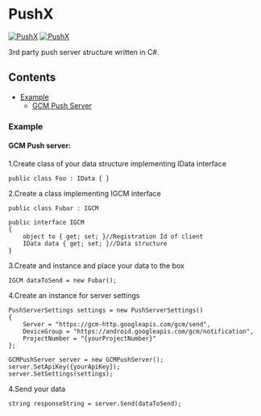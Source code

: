 # PushX

[![PushX](https://img.shields.io/pypi/status/Django.svg)]()
[![PushX](https://img.shields.io/badge/.NET-4.5.2-green.svg)]()


3rd party push server structure written in C#.

## Contents
- [Example](#example)
    - [GCM Push Server](#gcm-push-server)

### Example

#### GCM Push server:

1.Create class of your data structure implementing IData interface

    public class Foo : IData { }
    
2.Create a class implementing IGCM interface

    public class Fubar : IGCM

    public interface IGCM
    {
        object to { get; set; }//Registration Id of client
        IData data { get; set; }//Data structure
    }

    
3.Create and instance and place your data to the box
    
    IGCM dataToSend = new Fubar();

4.Create an instance for server settings

    PushServerSettings settings = new PushServerSettings()
    {
        Server = "https://gcm-http.googleapis.com/gcm/send",
        DeviceGroup = "https://android.googleapis.com/gcm/notification",
        ProjectNumber = "{yourProjectNumber}"
    };
    
    GCMPushServer server = new GCMPushServer();
    server.SetApiKey({yourApiKey});
    server.SetSettings(settings);

4.Send your data    

    string responseString = server.Send(dataToSend);
